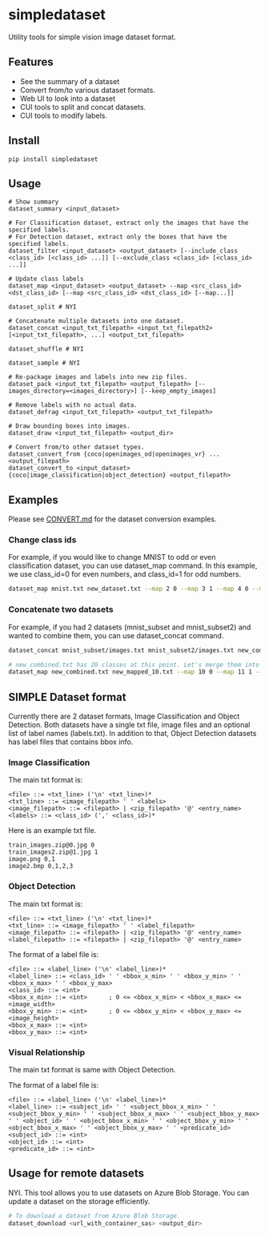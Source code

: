 # simpledataset

Utility tools for simple vision image dataset format.

## Features
* See the summary of a dataset
* Convert from/to various dataset formats.
* Web UI to look into a dataset
* CUI tools to split and concat datasets.
* CUI tools to modify labels.

## Install
```
pip install simpledataset
```

## Usage
```
# Show summary
dataset_summary <input_dataset>

# For Classification dataset, extract only the images that have the specified labels.
# For Detection dataset, extract only the boxes that have the specified labels.
dataset_filter <input_dataset> <output_dataset> [--include_class <class_id> [<class_id> ...]] [--exclude_class <class_id> [<class_id> ...]]

# Update class labels
dataset_map <input_dataset> <output_dataset> --map <src_class_id> <dst_class_id> [--map <src_class_id> <dst_class_id> [--map...]]

dataset_split # NYI

# Concatenate multiple datasets into one dataset.
dataset_concat <input_txt_filepath> <input_txt_filepath2> [<input_txt_filepath>, ...] <output_txt_filepath>

dataset_shuffle # NYI

dataset_sample # NYI

# Re-package images and labels into new zip files.
dataset_pack <input_txt_filepath> <output_filepath> [--images_directory=<images_directory>] [--keep_empty_images]

# Remove labels with no actual data.
dataset_defrag <input_txt_filepath> <output_txt_filepath>

# Draw bounding boxes into images.
dataset_draw <input_txt_filepath> <output_dir>

# Convert from/to other dataset types. 
dataset_convert_from {coco|openimages_od|openimages_vr} ... <output_filepath>
dataset_convert_to <input_dataset> {coco|image_classification|object_detection} <output_filepath>
```


## Examples

Please see [CONVERT.md](CONVERT.md) for the dataset conversion examples.

### Change class ids
For example, if you would like to change MNIST to odd or even classification dataset, you can use dataset_map command. In this example, we use class_id=0 for even numbers, and class_id=1 for odd numbers.
```bash
dataset_map mnist.txt new_dataset.txt --map 2 0 --map 3 1 --map 4 0 --map 5 1 --map 6 0 --map 7 1 --map 8 0 --map 9 1
```

### Concatenate two datasets
For example, if you had 2 datasets (mnist_subset and mnist_subset2) and wanted to combine them, you can use dataset_concat command.
```bash
dataset_concat mnist_subset/images.txt mnist_subset2/images.txt new_combined.txt

# new_combined.txt has 20 classes at this point. Let's merge them into 10 classes.
dataset_map new_combined.txt new_mapped_10.txt --map 10 0 --map 11 1 --map 12 2 --map 13 3 --map 14 4 --map 15 5 --map 16 6 --map 17 7 --map 18 8 --map 19 9
```
## SIMPLE Dataset format
Currently there are 2 dataset formats, Image Classification and Object Detection. Both datasets have a single txt file, image files and an optional list of label names (labels.txt). In addition to that, Object Detection datasets has label files that contains bbox info.

### Image Classification
The main txt format is:
```
<file> ::= <txt_line> ('\n' <txt_line>)*
<txt_line> ::= <image_filepath> ' ' <labels>
<image_filepath> ::= <filepath> | <zip_filepath> '@' <entry_name>
<labels> ::= <class_id> (',' <class_id>)*
```

Here is an example txt file.
```
train_images.zip@0.jpg 0
train_images2.zip@1.jpg 1
image.png 0,1
image2.bmp 0,1,2,3
```

### Object Detection
The main txt format is:
```
<file> ::= <txt_line> ('\n' <txt_line>)*
<txt_line> ::= <image_filepath> ' ' <label_filepath>
<image_filepath> ::= <filepath> | <zip_filepath> '@' <entry_name>
<label_filepath> ::= <filepath> | <zip_filepath> '@' <entry_name>
```

The format of a label file is:
```
<file> ::= <label_line> ('\n' <label_line>)*
<label_line> ::= <class_id> ' ' <bbox_x_min> ' ' <bbox_y_min> ' ' <bbox_x_max> ' ' <bbox_y_max>
<class_id> ::= <int>
<bbox_x_min> ::= <int>      ; 0 <= <bbox_x_min> < <bbox_x_max> <= <image_width>
<bbox_y_min> ::= <int>      ; 0 <= <bbox_y_min> < <bbox_y_max> <= <image_height>
<bbox_x_max> ::= <int>
<bbox_y_max> ::= <int>
```


### Visual Relationship
The main txt format is same with Object Detection.

The format of a label file is:
```
<file> ::= <label_line> ('\n' <label_line>)*
<label_line> ::= <subject_id> ' ' <subject_bbox_x_min> ' ' <subject_bbox_y_min> ' ' <subject_bbox_x_max> ' ' <subject_bbox_y_max> ' ' <object_id> ' ' <object_bbox_x_min> ' ' <object_bbox_y_min> ' ' <object_bbox_x_max> ' ' <object_bbox_y_max> ' ' <predicate_id>
<subject_id> ::= <int>
<object_id> ::= <int>
<predicate_id> ::= <int> 
```

## Usage for remote datasets
NYI.
This tool allows you to use datasets on Azure Blob Storage. You can update a dataset on the storage efficiently.

```bash
# To download a dataset from Azure Blob Storage.
dataset_download <url_with_container_sas> <output_dir>
```

